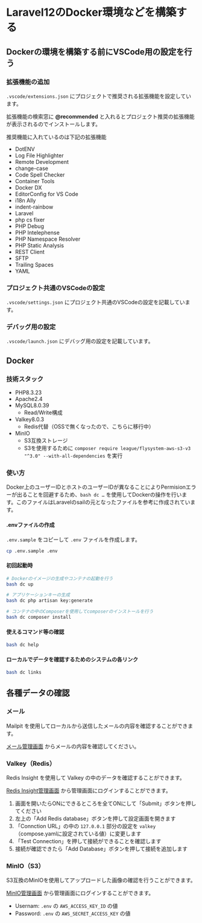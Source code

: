 # Laravel12のDocker環境などを構築する

## Dockerの環境を構築する前にVSCode用の設定を行う

### 拡張機能の追加

`.vscode/extensions.json` にプロジェクトで推奨される拡張機能を設定しています。

拡張機能の検索窓に **@recommended** と入れるとプロジェクト推奨の拡張機能が表示されるのでインストールします。

推奨機能に入れているのは下記の拡張機能

* DotENV
* Log File Highlighter
* Remote Development
* change-case
* Code Spell Checker
* Container Tools
* Docker DX
* EditorConfig for VS Code
* i18n Ally
* indent-rainbow
* Laravel
* php cs fixer
* PHP Debug
* PHP Intelephense
* PHP Namespace Resolver
* PHP Static Analysis
* REST Client
* SFTP
* Trailing Spaces
* YAML

### プロジェクト共通のVSCodeの設定

`.vscode/settings.json` にプロジェクト共通のVSCodeの設定を記載しています。

### デバッグ用の設定

`.vscode/launch.json` にデバッグ用の設定を記載しています。

## Docker

### 技術スタック

* PHP8.3.23
* Apache2.4
* MySQL8.0.39
  * Read/Write構成
* Valkey8.0.3
  * Redis代替（OSSで無くなったので、こちらに移行中）
* MinIO
  * S3互換ストレージ
  * S3を使用するために `composer require league/flysystem-aws-s3-v3 "^3.0" --with-all-dependencies` を実行

### 使い方

Docker上のユーザーIDとホストのユーザーIDが異なることによりPermisionエラーが出ることを回避するため、`bash dc …` を使用してDockerの操作を行います。このファイルはLaravelのsailの元となったファイルを参考に作成されています。

#### .envファイルの作成

`.env.sample` をコピーして `.env` ファイルを作成します。

```sh
cp .env.sample .env
```

#### 初回起動時

```sh
# Dockerのイメージの生成やコンテナの起動を行う
bash dc up

# アプリケーションキーの生成
bash dc php artisan key:generate

# コンテナの中のComposerを使用してcomposerのインストールを行う
bash dc composer install
```

#### 使えるコマンド等の確認

```sh
bash dc help
```

#### ローカルでデータを確認するためのシステムの各リンク

```sh
bash dc links
```

## 各種データの確認

### メール

Mailpit を使用してローカルから送信したメールの内容を確認することができます。

[メール管理画面](http://localhost:8025) からメールの内容を確認してください。

### Valkey（Redis）

Redis Insight を使用して Valkey の中のデータを確認することができます。

[Redis Insight管理画面](http://localhost:5540) から管理画面にログインすることができます。

1. 画面を開いたらONにできるところを全てONにして「Submit」ボタンを押してください
2. 左上の「Add Redis database」ボタンを押して設定画面を開きます
3. 「Connction URL」の中の `127.0.0.1` 部分の設定を `valkey`（compose.yamlに設定されている値）に変更します
4. 「Test Connection」を押して接続ができることを確認します
5. 接続が確認できたら「Add Database」ボタンを押して接続を追加します

### MinIO（S3）

S3互換のMinIOを使用してアップロードした画像の確認を行うことができます。

[MinIO管理画面](http://localhost:8900) から管理画面にログインすることができます。

* Usernam: `.env` の `AWS_ACCESS_KEY_ID` の値
* Password: `.env` の `AWS_SECRET_ACCESS_KEY` の値

